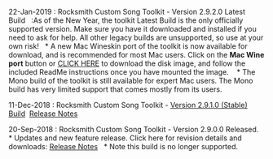 22-Jan-2019 : Rocksmith Custom Song Toolkit - Version 2.9.2.0 Latest Build&nbsp;&nbsp;
:As of the New Year, the toolkit Latest Build is the only officially supported version.  Make sure you have it downloaded and installed if you need to ask for help.  All other legacy builds are unsupported, so use at your own risk!&nbsp;&nbsp; * A new Mac Wineskin port of the toolkit is now available for download, and is recommended for most Mac users.  Click on the **Mac Wine port** button or [CLICK HERE](ignition.customsforge.com/cfsm_uploads/rstools_mac/RocksmithTools.dmg) to download the disk image, and follow the included ReadMe instructions once you have mounted the image. &nbsp;&nbsp; * The Mono build of the toolkit is still available for expert Mac users.  The Mono build has very limited support that comes mostly from its users.

11-Dec-2018 : Rocksmith Custom Song Toolkit - [Version 2.9.1.0 (Stable) Build](https://github.com/rscustom/rocksmith-custom-song-toolkit/tree/b06e2b449b6d60500cc6b7a71314106480625929)&nbsp;&nbsp;[Release Notes](https://github.com/rscustom/rocksmith-custom-song-toolkit/blob/b06e2b449b6d60500cc6b7a71314106480625929/RocksmithTookitGUI/BetaInfo.rtf)&nbsp;&nbsp;

20-Sep-2018 : Rocksmith Custom Song Toolkit - Version 2.9.0.0 Released.&nbsp;&nbsp; * Updates and new feature release.  Click here for revision details and downloads:  [Release Notes](https://github.com/rscustom/rocksmith-custom-song-toolkit/releases/tag/2.9.0.0)&nbsp;&nbsp; * Note this build is no longer supported.
